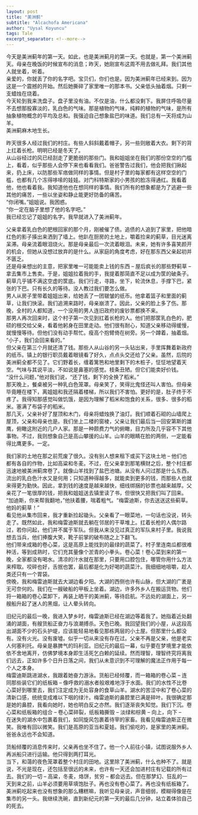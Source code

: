 ```yaml
---
layout: post
title: "美洲蓟"
subtitle: "Alcachofa Americana"
author: "Uysal Koyuncu"
tags: Tale
excerpt_separator: <!--more-->
---
```


今天是美洲蓟年的第一天。如此，也是美洲蓟月的第一天。也就是，第一个美洲蓟天。母亲在晚饭的时候宣布的消息；昨天，她刚宣布这周不用去做礼拜。我们其他人就坐着，听着。  
亲爱的，你就丢了你的名字吧。宝贝们，你们也是。因为美洲蓟年已经来到。因为这是一个震撼的开始。然后她撕碎了家里唯一的那本书。父亲低头抽着烟。只剩一支蜡烛在烧着。  
今天轮到我来洗盘子。盘子里没有油。不仅是油，什么都没剩下。我屏住呼吸尽量不去想那股寡淡的，乳白色的气味。那是植物的气味，纯粹的植物的气味，是所有抽象植物概念的平均及总和。我强迫自己想象盐巴的味道。我们总有一天将成为山羊。  
美洲蓟麻木地生长。  
  
昨天很多人经过我们的村庄。有些人斜斜戴着帽子，另一些则敞着大衣。剩下的背上扛着长枪。明明已经是冬天了。  
从山谷经过的风已经刮走了更脆弱的那些门。我和姐姐坐在我们的那份空空的门槛上，看着，似乎那些人会停下来也看看我们。爸爸警告过我们，他会把我们揪起来，扔上床，以防那些军痞做同样的事情。但是村子里的每家都有这样空空的门槛，也都有几个冻得哆嗦的娃娃。对门科特斯家的小男孩的脸冻得通红。我看着他，他也看着我。我知道他也在想同样的事情。我们所有的想象都是为了逃避一些其他的痛苦，一些以坐姿和静止能更好防备的痛苦。  
“你闭嘴。”姐姐说。我困惑。  
“你一定在脑子里想了他的名字吧。”  
我已经忘记了姐姐的名字。我早就进入了美洲蓟年。  
  
父亲拿着乳白色的肥根回家的那个月，刚被催了债。追债的人追到了家里，把他暗红色的影子揍出来洒到了墙上。他趴在厨房的土地上，嚼着捡来的蓟草，目光迷离呆滞。母亲流着眼泪烧火。那是母亲最后一次流着眼泪。未来，她有许多喜笑颜开的机会，但她从没想过放弃的是什么。从家庭的角度考虑，好在那东西父亲起初并不匮乏。  
还是母亲想出的主意，把家里唯一可能能卖上钱的东西 – 屋后疯长的那些野蓟草 – 拿去集市上售卖。于是，姐姐拉着我的手，我提着那简直不足以成为筐的破条子。蓟草几乎铺不满这空虚的筐底。我们行走，寻路，坐下，轮流休息，手撑下巴，紧张的下巴。只有长久的等待。没人教过我们要怎么做。  
男人从房子里带着姐姐出来，给她丢了一团皲皱的纸币。他拿着篮子和里面的蓟草，让我们快滚。我们追溯来路时，母亲崩溃了。因此，父亲的脸上多了伤。那晚，全村的人都知道，一个没用的男人连旧政府的废钞票都换不来。  
那男人再次回来时，这个村子第一次见到扛着长枪的人。他们把那筐乳白色的，肥硕的根交给父亲，看着他躬身在田里走动。他们很有耐心，知道父亲移动得缓慢，就慢慢等待。但他们没有动手帮忙。瘦高个抱臂倚在树旁。另一个蹲着，抽着烟。  
“小子，我们会回来看的。”  
但父亲在第三个月就还清了钱。那些人从山谷的另一头钻出来，手里挥舞着新政府的纸币。镇上的银行职员戴着眼镜看了好久，点点头交还给了父亲。虽然，后院的美洲蓟全都不见了。它们野着长，缠着篱笆和地里剩下的木桩子，怔怔地望着天空。气味与其说平淡，不如说是鼻塞的感觉。枝条丑陋。但它们能卖好价钱。  
“没什么问题，”他对我们说，“还了钱，剩下的全换了稻米。”  
那天晚上，餐桌被另一种乳白色笼罩。母亲笑了，笑得比鬼怪还叫人害怕。但母亲毕竟睡在楼下，离姐姐和我还隔着楼梯，所以我们不害怕。更好的是，肚子终于不疼了。我得知那感觉叫做饥饿，是因为理解了稻米和饱食的关系，很多、很多的稻米。塞满了布袋子的稻米。  
那几天，父亲补好了屋顶和木门，母亲将蜡烛换了油灯。我们顺着石砌的山墙爬上屋顶，父亲和母亲也是。我们坐上二楼的窗棱，父亲让我们最后当一回安第斯的雄鹰，俯瞰这附近的几户人家。那是一种颇费力气的俯瞰，目力所及几乎容不下其他事物。不过，我则想象自己是高山攀援的山羊。山羊的眼睛在脸的两侧，一定能看得比鹰更多。一定。  
  
我们家的土地在那之前荒废了很久。没有别人想来租下或买下这块土地 – 他们也都有各自的作物，比如高粱和冬麦。不过，在父亲拿到那笔横财之后，整个村庄都迅速地被美洲蓟席卷了。就像山羊找到了盐巴池塘。从没有人问过那是什么东西，流出的乳白色汁水又是何用；只知道种得越多，就能卖到更多的钱，而那些人也就来得更为勤快。因此，拿到钱的速度是越来越快，细线绑捆的钞票也越来越厚。父亲花了一笔很厚的钱，把我和姐姐送去镇里读了书，但很快又把我们叫了回来。  
“加迪斯，你来帮我翻地，”他扶着腰，喘着粗气。“梅雷迪斯，你去送送这些蓟草。他妈的蓟草！”  
看见他从集市回来，我才重新捡起锄头。父亲看了一眼菜地，一句话也没说，转头走了。既然如此，我和梅雷迪斯就去躺在邻居的干草堆上。扛着长枪的人偶尔路过，若你问起，他们并不属于军队。但我从来没见过真正的军队来村子里。我说我想去当兵，他们捧腹大笑，靴子前掌的破布随之上下翻飞。  
他们带来成箱的卷心菜，这是高原上能找到的最绿的蔬菜了。村子里连南瓜都很难种活，等到成熟时，它们充其量像个淤青的小拳头。卷心菜！卷心菜到来的第一晚，全家都没有喝水。清凉的汁水就在那里，只要用口腔包住，哪管你用什么方法来榨取。咬碎也好，舌抿也罢，最后都是化为好喝的蔬菜汁。我细细地咀嚼，趁人类还只有一个胃袋。  
傍晚，我和梅雷迪斯就去大湖边看夕阳。大湖的西侧也许有山脉，但大湖的广袤是无可奈何的。我们在一艘破船的甲板上坐着。湖边，许多外乡人在搬运货物。他们将一箱箱的卷心菜卸下，再装上晒干的美洲蓟，等待启航。不远处的湖面上，另一艘船升起了迷人的黑烟，让人晕头转向。  
  
旧纪元的最后一晚，我进入梦乡时，梅雷迪斯已经在湖边等着我了。她指着近处翻涌的湖面，有艘货船正奋力与浪潮搏杀。天色已晚。我回望我们的小屋，从这段高出湖面不少的石头护堤，应该能轻易地看见那栋两层的小土屋。但那里什么都没有。没有火光。没有废墟。似乎一切从来没有存在过。父亲不再是父亲，他是老实人何塞利托。母亲是暴脾气的玛利亚。旧纪元的最后一幕，似乎要在梦境里才能依依不舍地离开，仿佛梦境本身即生活死乞白赖的延续。然而理智，理智终究将离我们远去，正如许多个日升日落之间，我们从未意识到不可理解的魔法正作用于每一个人之本身。  
梅雷迪斯跳进湖水，我跟着她奋力游泳。货船已经倾覆，而一箱箱的卷心菜 – 连同那些装它们的纸板箱 – 像呼救的溺水者般艰难地浮于水面。我们的水性不比卷心菜好到哪里去，我们注定成为无处容身的食草山羊。湖水的苦涩中和了卷心菜的清新口感，统统变成难以下咽的绿汁。梅雷迪斯的鼻腔里已满是碎叶。我很确定那是她的鼻腔，我看向她时，她也明白反之亦然。我们逐渐丧失知觉。我们下沉。卷心菜和纸板箱的组合 – 卷心菜碎裂，纸板箱撕毁 – 淡绿和棕黄 – 向上，向下 –  
在迷失的湖水中包裹着我们，如同旋风包裹着待宰的家畜。我看见梅雷迪斯正在微笑。我唯有回以微笑。我们是高原的亚当和夏娃。我们偷吃的，是家里的美洲蓟。爸爸永远也不会知道。  
  
货船倾覆的消息传来时，父亲再也坐不住了。他一个人前往小镇，试图说服外乡人再派船只进行运输。他只得到两打耳光。  
当下，和蔼的夜色笼罩着整个村庄的田地。这里除了美洲蓟，什么也种不了。就是说，不光是现在，还包括至很远的未来，也许有一天还会加进村庄有记载的所有过去。我们的一切 – 高粱，冬麦，烙饼，贫穷 – 都会远去。但在那梦幻、狂乱的一天到来之前，山羊必须要用草填饱肚子。再也没有卷心菜了。再也没有纸板箱了。  
美洲蓟吃起来也没有想象的那么糟糕嘛，我听见母亲说，声音细弱，模糊得像是在集市的另一头。我继续洗碗，直到新纪元的第一天的最后几分钟，站立着体验自己的死去。
